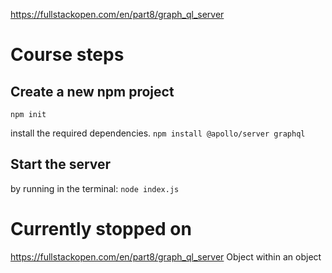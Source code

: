 https://fullstackopen.com/en/part8/graph_ql_server

# Course steps
## Create a new npm project 
`npm init`

install the required dependencies.
`npm install @apollo/server graphql`

## Start the server 
by running in the terminal:
`node index.js`


# Currently stopped on
https://fullstackopen.com/en/part8/graph_ql_server
Object within an object